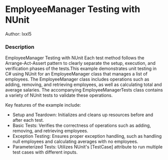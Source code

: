 # EmployeeManager Testing with NUnit

Author: IxxI5

### Description

EmployeeManager Testing with NUnit
Each test method follows the Arrange-Act-Assert pattern to clearly separate the setup, execution, and verification phases of the tests.This example demonstrates unit testing in C# using NUnit for an EmployeeManager class that manages a list of employees. The EmployeeManager class includes operations such as adding, removing, and retrieving employees, as well as calculating total and average salaries. The accompanying EmployeeManagerTests class contains a variety of NUnit tests to validate these operations. 

Key features of the example include:

- Setup and Teardown: Initializes and cleans up resources before and after each test.
- Basic Tests: Verifies the correctness of operations such as adding, removing, and retrieving employees.
- Exception Testing: Ensures proper exception handling, such as handling null employees and calculating averages with no employees.
- Parameterized Tests: Utilizes NUnit's [TestCase] attribute to run multiple test cases with different inputs.
